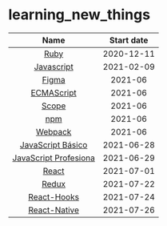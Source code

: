 # learning_new_things

| Name  | Start date  |
| :---: | :---: |
| [Ruby](ruby/information.md) | 2020-12-11 |
| [Javascript](javascript/information.md) | 2021-02-09 |
| [Figma](figma/information.md) | 2021-06 |
| [ECMAScript](ECMAScript/notes.ms) | 2021-06 |
| [Scope](scope/notes.md) | 2021-06 |
| [npm](npm/notes.md) | 2021-06 |
| [Webpack](webpack/notes.md) | 2021-06 |
| [JavaScript Básico](basic-javascript/notes.md) | 2021-06-28 |
| [JavaScript Profesiona](profesional-javascript/notes.md) | 2021-06-29 |
| [React](react/notes.md) | 2021-07-01 |
| [Redux](redux/notes.md) | 2021-07-22 |
| [React-Hooks](react-hooks/notes.md) | 2021-07-24 |
| [React-Native](react-native/notes.md) | 2021-07-26 |
